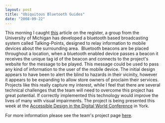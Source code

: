 ```yaml
---
layout: post
title: "Ubiquitous Bluetooth Guides"
date: "2008-09-22"
---
```


This morning I caught [this](http://www.theregister.co.uk/2008/09/19/bluetooth_talking_web_signs/ "Link to original article") article on the register, a group from the University of Michigan has developed a bluetooth based broadcasting system called Talking-Points, designed to relay information to mobile devices about the surrounding area.  Bluetooth beacons are be placed throughout a location, when a bluetooth enabled device passes a beacon it receives the unique tag id of the beacon and connects to the project's website for the message to be played. This message could be used to pass any kind of information to the user of the mobile device. The initial design appears to have been to alert the blind to hazards in their vicinity, however it appears to be expanding to allow store owners of proclaim their services.  Projects like this really capture my interest, while I feel that there are several technical challenges that the team will need to overcome this project has great potential. If correctly implemented this technology would improve the lives of many with visual impairments. The project is being presented this week at the [Accessible Design in the Digital World Conference](http://addw08.org/ "addw08") in York.

For more information please see the team's project page [here](http://talking-points.org/ "Talking-points").
